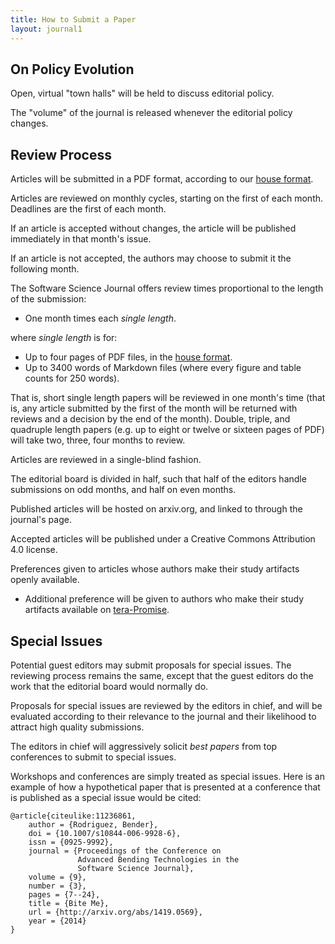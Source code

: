 ```yaml
---
title: How to Submit a Paper
layout: journal1
---
```


On Policy Evolution
--------------------------

Open, virtual "town halls" will be held to discuss editorial policy.

The "volume" of the journal is released whenever the editorial policy changes.

Review Process
---------------------

Articles will be submitted in a PDF format,
  according to our [house format]({{url}}/format).

Articles are reviewed on monthly cycles, starting
  on the first of each month. Deadlines are the
  first of each month.

If an article is accepted without changes, the
  article will be published immediately in that
  month's issue.

If an article is not accepted, the authors may
  choose to submit it the following month.

The Software Science Journal offers review times proportional to
  the length of the submission:
  
+ One month times each  _single length_.

where _single length_ is for:

+ Up to four pages of PDF files, in the [house format]({{url}}/format).
+ Up to 3400 words of Markdown files (where every figure and table
        counts for 250 words).

That is, short single length papers will be
reviewed in one month's time (that is, any article
submitted by the first of the month will be
returned with reviews and a decision by the end of
the month). Double, triple, and quadruple length papers
(e.g. up to eight or twelve or sixteen pages of PDF)
will take two, three, four months to review.

Articles are reviewed in a single-blind fashion.

The editorial board is divided in half, such that
  half of the editors handle submissions on odd
  months, and half on even months.

Published articles will be hosted on arxiv.org,
  and linked to through the journal's page.

Accepted articles will be published under a
  Creative Commons Attribution 4.0 license.

Preferences given to articles whose authors make
  their study artifacts openly available.

+ Additional preference will be given to authors who
	   make their study artifacts available
	   on [tera-Promise](http://openscience.us/content).

Special Issues
--------------------

Potential guest editors may submit proposals for
  special issues. The reviewing process remains the
  same, except that the guest editors do the work
  that the editorial board would normally do.

Proposals for special issues are reviewed by the
  editors in chief, and will be evaluated according
  to their relevance to the journal and their
  likelihood to attract high quality submissions.

The editors in chief will aggressively solicit
  *best papers* from top conferences to submit to
  special issues.

Workshops and conferences are simply treated as
  special issues. Here is an example of how a
  hypothetical paper that is presented at a
  conference that is published as a special issue
  would be cited:

    @article{citeulike:11236861,
        author = {Rodriguez, Bender},
        doi = {10.1007/s10844-006-9928-6},
        issn = {0925-9992},
        journal = {Proceedings of the Conference on
		           Advanced Bending Technologies in the
				   Software Science Journal},
        volume = {9},
        number = {3},
        pages = {7--24},
        title = {Bite Me},
        url = {http://arxiv.org/abs/1419.0569},
        year = {2014}
    }

